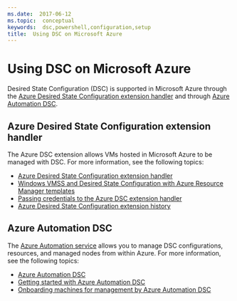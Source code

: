 ```yaml
---
ms.date:  2017-06-12
ms.topic:  conceptual
keywords:  dsc,powershell,configuration,setup
title:  Using DSC on Microsoft Azure
---
```

# Using DSC on Microsoft Azure

Desired State Configuration (DSC) is supported in Microsoft Azure through the [Azure Desired State Configuration extension handler](/azure/virtual-machines/virtual-machines-windows-extensions-dsc-overview) and through [Azure Automation DSC](/azure/automation/automation-dsc-overview).

## Azure Desired State Configuration extension handler

The Azure DSC extension allows VMs hosted in Microsoft Azure to be managed with DSC. For more information, see the following topics:

- [Azure Desired State Configuration extension handler](/azure/virtual-machines/virtual-machines-windows-extensions-dsc-overview)
- [Windows VMSS and Desired State Configuration with Azure Resource Manager templates](/azure/virtual-machines/virtual-machines-windows-extensions-dsc-template)
- [Passing credentials to the Azure DSC extension handler](/azure/virtual-machines/virtual-machines-windows-extensions-dsc-credentials)
- [Azure Desired State Configuration extension history](azureDscexthistory.md)

## Azure Automation DSC

The [Azure Automation service](https://azure.microsoft.com/services/automation/) allows you to manage DSC configurations, resources, and managed nodes from within Azure. For more information, see the following topics:

- [Azure Automation DSC](/azure/automation/automation-dsc-overview)
- [Getting started with Azure Automation DSC](/azure/automation/automation-dsc-getting-started)
- [Onboarding machines for management by Azure Automation DSC](/azure/automation/automation-dsc-onboarding)